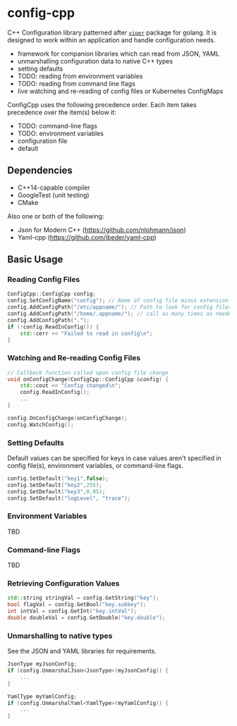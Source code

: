 # config-cpp

C++ Configuration library patterned after [`viper`](https://github.com/spf13/viper) package for golang.  It is designed to work within an application and handle configuration needs.

- framework for companion libraries which can read from JSON, YAML
- unmarshalling configuration data to native C++ types
- setting defaults
- TODO: reading from environment variables
- TODO: reading from command line flags
- live watching and re-reading of config files or Kubernetes ConfigMaps

ConfigCpp uses the following precedence order.  Each item takes precedence over the item(s) below it:

- TODO: command-line flags
- TODO: environment variables
- configuration file
- default

## Dependencies
- C++14-capable compiler
- GoogleTest (unit testing)
- CMake

Also one or both of the following:
- Json for Modern C++ (https://github.com/nlohmann/json)
- Yaml-cpp (https://github.com/jbeder/yaml-cpp)

## Basic Usage

### Reading Config Files

```c++
ConfigCpp::ConfigCpp config;
config.SetConfigName("config"); // Name of config file minus extension
config.AddConfigPath("/etc/appname/"); // Path to look for config files
config.AddConfigPath("/home/.appname/"); // call as many times as needed
config.AddConfigPath(".");
if (!config.ReadInConfig()) {
    std::cerr << "Failed to read in config\n";
}
```

### Watching and Re-reading Config Files

```c++
// Callback function called upon config file change
void onConfigChange(ConfigCpp::ConfigCpp &config) {
    std::cout << "Config changed\n";
    config.ReadInConfig();
    ...
}

config.OnConfigChange(onConfigChange);
config.WatchConfig();
```

### Setting Defaults

Default values can be specified for keys in case values aren't specified in config file(s), environment variables, or command-line flags.

```c++
config.SetDefault("key1",false);
config.SetDefault("key2",255);
config.SetDefault("key3",0.95);
config.SetDefault("logLevel", "trace");
```

### Environment Variables
TBD

### Command-line Flags
TBD

### Retrieving Configuration Values

```c++
std::string stringVal = config.GetString("key");
bool flagVal = config.GetBool("key.subkey");
int intVal = config.GetInt("key.intVal");
double doubleVal = config.GetDouble("key.double");
```

### Unmarshalling to native types
See the JSON and YAML libraries for requirements.
```c++
JsonType myJsonConfig;
if (config.UnmarshalJson<JsonType>(myJsonConfig)) {
    ...
}

YamlType myYamlConfig;
if (config.UnmarshalYaml<YamlType>(myYamlConfig)) {
    ...
}
```